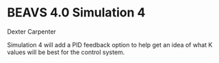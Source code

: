 # BEAVS 4.0 Simulation 4

Dexter Carpenter

Simulation 4 will add a PID feedback option to help get an idea of what K values will be best for the control system.
